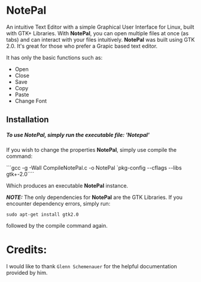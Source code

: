 # **NotePal**

An intuitive Text Editor with a simple Graphical User Interface for Linux, built with GTK+ Libraries. With **NotePal**, you can open multiple files at once (as tabs) and can interact with your files intuitively. **NotePal** was built using GTK 2.0. It's great for those who prefer a Grapic based text editor.

It has only the basic functions such as:
* Open
* Close
* Save
* Copy
* Paste
* Change Font

## Installation

##### To use **NotePal**, simply run the executable file: '_Notepal_'

If you wish to change the properties **NotePal**, simply use compile the command:

```gcc -g -Wall CompileNotePal.c -o NotePal `pkg-config --cflags --libs gtk+-2.0````

Which produces an executable **NotePal** instance.


**_NOTE:_** The only dependencies for **NotePal** are the GTK Libraries.
If you encounter dependency errors, simply run:

```sudo apt-get install gtk2.0```

followed by the compile command again.
 
# Credits:
I would like to thank ```Glenn Schemenauer``` for the helpful documentation provided by him.
